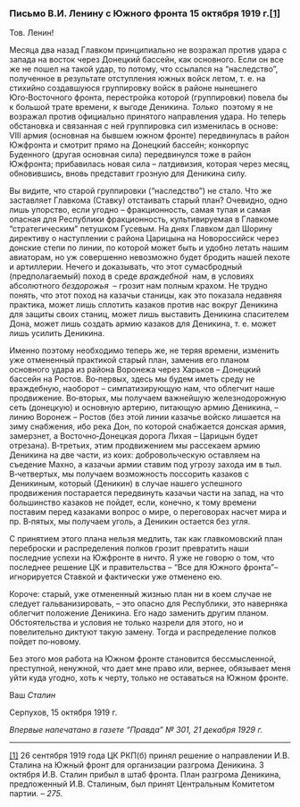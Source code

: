 ### Письмо В.И. Ленину с Южного фронта 15 октября 1919 г.[**[1]**](#_ftn1)

Тов. Ленин!

Месяца два назад Главком принципиально не возражал против удара с запада на восток через Донецкий бассейн, как основного. Если он все же не пошел на такой удар, то потому, что ссылался на “наследство”, полученное в результате отступления южных войск летом, т. е. на стихийно создавшуюся группировку войск в районе нынешнего Юго‑Восточного фронта, перестройка которой (группировки) повела бы к большой трате времени, к выгоде Деникина. _Только_  поэтому я не возражал против официально принятого направления удара. Но теперь обстановка и связанная с ней группировка сил изменилась в основе: VIII армия (основная на бывшем южном фронте) передвинулась в район Южфронта и смотрит прямо на Донецкий бассейн; конкорпус Буденного (другая основная сила) передвинулся тоже в район Южфронта; прибавилась новая сила – латдивизия, которая через месяц, обновившись, вновь представит грозную для Деникина силу.

Вы видите, что старой группировки (“наследство”) не стало. Что же заставляет Главкома (Ставку) отстаивать старый план? Очевидно, одно лишь упорство, если угодно – фракционность, самая тупая и самая опасная для Республики фракционность, культивируемая в Главкоме “стратегическим” петушком Гусевым. На днях Главком дал Шорину директиву о наступлении с района Царицына на Новороссийск через донские степи по линии, по которой может быть и удобно летать нашим авиаторам, но уж совершенно невозможно будет бродить нашей пехоте и артиллерии. Нечего и доказывать, что этот сумасбродный (предполагаемый) поход в среде _враждебной_  нам, в условиях абсолютного _бездорожья_  – грозит нам полным крахом. Не трудно понять, что этот поход на казачьи станицы, как это показала недавняя практика, может лишь сплотить казаков против нас вокруг Деникина для защиты своих станиц, может лишь выставить Деникина спасителем Дона, может лишь создать армию казаков для Деникина, т. е. может лишь усилить Деникина.

Именно поэтому необходимо теперь же, не теряя времени, изменить уже отмененный практикой старый план, заменив его планом основного удара из района Воронежа через Харьков – Донецкий бассейн на Ростов. Во‑первых, здесь мы будем иметь среду не враждебную, наоборот – симпатизирующую нам, что облегчит наше продвижение. Во‑вторых, мы получаем важнейшую железнодорожную сеть (донецкую) и основную артерию, питающую армию Деникина, – линию Воронеж – Ростов (без этой линии казачье войско лишается на зиму снабжения, ибо река Дон, по которой снабжается донская армия, замерзнет, а Восточно‑Донецкая дорога Лихая – Царицын будет отрезана). В‑третьих, этим продвижением мы рассекаем армию Деникина на две части, из коих: добровольческую оставляем на съедение Махно, а казачьи армии ставим под угрозу захода им в тыл. В‑четвертых, мы получаем возможность поссорить казаков с Деникиным, который (Деникин) в случае нашего успешного продвижения постарается передвинуть казачьи части на запад, на что большинство казаков не пойдет, если, конечно, к тому времени поставим перед казаками вопрос о мире, о переговорах насчет мира и пр. В‑пятых, мы получаем уголь, а Деникин остается без угля.

С принятием этого плана нельзя медлить, так как главкомовский план переброски и распределения полков грозит превратить наши последние успехи на Южфронте в ничто. Я уже не говорю о том, что последнее решение ЦК и правительства – “Все для Южного фронта”– игнорируется Ставкой и фактически уже отменено ею.

Короче: старый, уже отмененный жизнью план ни в коем случае не следует гальванизировать, – это опасно для Республики, это наверняка облегчит положение Деникина. Его надо заменить другим планом. Обстоятельства и условия не только назрели для этого, но и повелительно диктуют такую замену. Тогда и распределение полков пойдет по‑новому.

Без этого моя работа на Южном фронте становится бессмысленной, преступной, ненужной, что дает мне право или, вернее, обязывает меня уйти куда угодно, хоть к черту, только не оставаться на Южном фронте.

Ваш _Сталин_

Серпухов, 15 октября 1919 г.

_Впервые напечатано в газете “Правда” №_ _301, 21 декабря 1929_ _г._

  

---

[[1]](#_ftnref1) 26 сентября 1919 года ЦК РКП(б) принял решение о направлении И.В. Сталина на Южный фронт для организации разгрома Деникина. 3 октября И.В. Сталин прибыл в штаб фронта. План разгрома Деникина, предложенный И.В. Сталиным, был принят Центральным Комитетом партии. – _275._